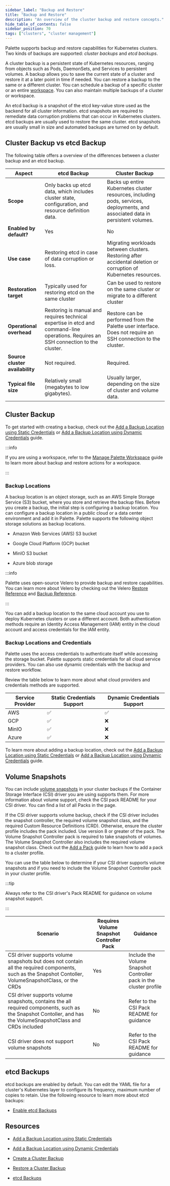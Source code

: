 ```yaml
---
sidebar_label: "Backup and Restore"
title: "Backup and Restore"
description: "An overview of the cluster backup and restore concepts."
hide_table_of_contents: false
sidebar_position: 70
tags: ["clusters", "cluster management"]
---
```


Palette supports backup and restore capabilities for Kubernetes clusters. Two kinds of backups are supported: _cluster
backups_ and _etcd backups_.

A cluster backup is a persistent state of Kubernetes resources, ranging from objects such as Pods, DaemonSets, and
Services to persistent volumes. A backup allows you to save the current state of a cluster and restore it at a later
point in time if needed. You can restore a backup to the same or a different cluster. You can schedule a backup of a
specific cluster or an entire [workspace](../../../workspace/workspace.md). You can also maintain multiple backups of a
cluster or workspace.

An etcd backup is a snapshot of the etcd key-value store used as the backend for all cluster information. etcd snapshots
are required to remediate data corruption problems that can occur in Kubernetes clusters. etcd backups are usually used
to restore the same cluster. etcd snapshots are usually small in size and automated backups are turned on by default.

## Cluster Backup vs etcd Backup

The following table offers a overview of the differences between a cluster backup and an etcd backup.

| Aspect                          | etcd Backup                                                                                                                          | Cluster Backup                                                                                                                  |
| ------------------------------- | ------------------------------------------------------------------------------------------------------------------------------------ | ------------------------------------------------------------------------------------------------------------------------------- |
| **Scope**                       | Only backs up etcd data, which includes cluster state, configuration, and resource definition data.                                  | Backs up entire Kubernetes cluster resources, including pods, services, deployments, and associated data in persistent volumes. |
| **Enabled by default?**         | Yes                                                                                                                                  | No                                                                                                                              |
| **Use case**                    | Restoring etcd in case of data corruption or loss.                                                                                   | Migrating workloads between clusters. Restoring after accidental deletion or corruption of Kubernetes resources.                |
| **Restoration target**          | Typically used for restoring etcd on the same cluster                                                                                | Can be used to restore on the same cluster or migrate to a different cluster                                                    |
| **Operational overhead**        | Restoring is manual and requires technical expertise in etcd and command-line operations. Requires an SSH connection to the cluster. | Restore can be performed from the Palette user interface. Does not require an SSH connection to the cluster.                    |
| **Source cluster availability** | Not required.                                                                                                                        | Required.                                                                                                                       |
| **Typical file size**           | Relatively small (megabytes to low gigabytes).                                                                                       | Usually larger, depending on the size of cluster and volume data.                                                               |

## Cluster Backup

To get started with creating a backup, check out the
[Add a Backup Location using Static Credentials](add-backup-location-static.md) or
[Add a Backup Location using Dynamic Credentials](add-backup-location-dynamic.md) guide.

:::info

If you are using a workspace, refer to the [Manage Palette Workspace](../../../workspace/workload-features.md) guide to
learn more about backup and restore actions for a workspace.

:::

### Backup Locations

A backup location is an object storage, such as an AWS Simple Storage Service (S3) bucket, where you store and retrieve
the backup files. Before you create a backup, the initial step is configuring a backup location. You can configure a
backup location in a public cloud or a data center environment and add it in Palette. Palette supports the following
object storage solutions as backup locations.

- Amazon Web Services (AWS) S3 bucket

- Google Cloud Platform (GCP) bucket

- MinIO S3 bucket

- Azure blob storage

:::info

Palette uses open-source Velero to provide backup and restore capabilities. You can learn more about Velero by checking
out the Velero [Restore Reference](https://velero.io/docs/main/restore-reference/) and
[Backup Reference](https://velero.io/docs/main/backup-reference/).

:::

You can add a backup location to the same cloud account you use to deploy Kubernetes clusters or use a different
account. Both authentication methods require an Identity Access Management (IAM) entity in the cloud account and access
credentials for the IAM entity.

### Backup Locations and Credentials

Palette uses the access credentials to authenticate itself while accessing the storage bucket. Palette supports static
credentials for all cloud service providers. You can also use dynamic credentials with the backup and restore workflow.

Review the table below to learn more about what cloud providers and credentials methods are supported.

| **Service Provider** | **Static Credentials Support** | **Dynamic Credentials Support** |
| -------------------- | ------------------------------ | ------------------------------- |
| AWS                  | ✅                             | ✅                              |
| GCP                  | ✅                             | ❌                              |
| MinIO                | ✅                             | ❌                              |
| Azure                | ✅                             | ❌                              |

To learn more about adding a backup location, check out the
[Add a Backup Location using Static Credentials](/clusters/cluster-management/backup-restore/add-backup-location-static)
or
[Add a Backup Location using Dynamic Credentials](/clusters/cluster-management/backup-restore/add-backup-location-dynamic)
guide.

## Volume Snapshots

<!-- prettier-ignore -->
You can include [volume snapshots](https://kubernetes.io/docs/concepts/storage/volume-snapshots/) in your cluster backups if the Container Storage Interface (CSI) driver you are using supports them. For more information about volume support, check the CSI pack README for your CSI driver. You can find a list of all Packs in the <VersionedLink text="Packs List" url="/integrations/" />
page.

<!-- prettier-ignore -->
If the CSI driver supports volume backup, check if the CSI driver includes the snapshot controller, the required volume snapshot class, and the required Custom Resource Definitions (CRD). Otherwise, ensure the cluster profile includes the <VersionedLink text="Volume Snapshot Controller" url="/integrations/packs/?pack=volume-snapshot-controller" /> pack
included. Use version 8 or greater of the pack. The Volume Snapshot Controller pack is required to take snapshots of volumes. The Volume Snapshot Controller also includes the required volume snapshot class. Check out the [Add a Pack](../../../profiles/cluster-profiles/create-cluster-profiles/create-addon-profile/create-pack-addon.md) guide to learn how to add a pack to a cluster profile.

You can use the table below to determine if your CSI driver supports volume snapshots and if you need to include the
Volume Snapshot Controller pack in your cluster profile.

:::tip

Always refer to the CSI driver's Pack README for guidance on volume snapshot support.

:::

| Scenario                                                                                                                                                      | Requires Volume Snapshot Controller Pack | Guidance                                                           |
| ------------------------------------------------------------------------------------------------------------------------------------------------------------- | ---------------------------------------- | ------------------------------------------------------------------ |
| CSI driver supports volume snapshots but does not contain all the required components, such as the Snapshot Contoller, VolumeSnapshotClass, or the CRDs       | Yes                                      | Include the Volume Snapshot Controller pack in the cluster profile |
| CSI driver supports volume snapshots, contains the all required components, such as the Snapshot Contoller, and has the VolumeSnapshotClass and CRDs included | No                                       | Refer to the CSI Pack README for guidance                          |
| CSI driver does not support volume snapshots                                                                                                                  | No                                       | Refer to the CSI Pack README for guidance                          |

## etcd Backups

etcd backups are enabled by default. You can edit the YAML file for a cluster's Kubernetes layer to configure its
frequency, maximum number of copies to retain. Use the following resource to learn more about etcd backups:

- [Enable etcd Backups](./enable-etcd-backup.md)

## Resources

- [Add a Backup Location using Static Credentials](add-backup-location-static.md)

- [Add a Backup Location using Dynamic Credentials](add-backup-location-dynamic.md)

- [Create a Cluster Backup](create-cluster-backup.md)

- [Restore a Cluster Backup](restore-cluster-backup.md)

- [etcd Backups](./enable-etcd-backup.md)
